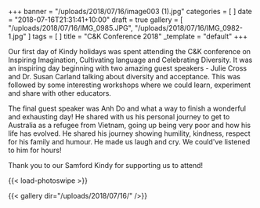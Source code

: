 +++
banner = "/uploads/2018/07/16/image003 (1).jpg"
categories = [ ]
date = "2018-07-16T21:31:41+10:00"
draft = true
gallery = [
  "/uploads/2018/07/16/IMG_0985.JPG",
  "/uploads/2018/07/16/IMG_0982-1.jpg"
]
tags = [ ]
title = "C&K Conference 2018"
_template = "default"
+++

O​ur first day of Kindy holidays was spent attending the C&K conference on ​Inspiring Imagination, Cultivating language and Celebrating Diversity. It was an inspiring day beginning with two amazing guest speakers - Julie Cross and Dr. Susan Carland talking about diversity and acceptance.  This was followed by some interesting workshops where we could learn, experiment and share with other educators. 

The final guest speaker was Anh Do and what a way to finish a wonderful and exhausting day! He shared with us his personal journey to get to Australia as a refugee from Vietnam, going up being very poor and how his life has evolved. He shared his journey showing humility, kindness, respect for his family and humour. He made us laugh and cry. We could've listened to him for hours!

Thank you to our Samford Kindy for supporting us to attend! 

{{< load-photoswipe >}}

{{< gallery dir="/uploads/2018/07/16/" />}}
